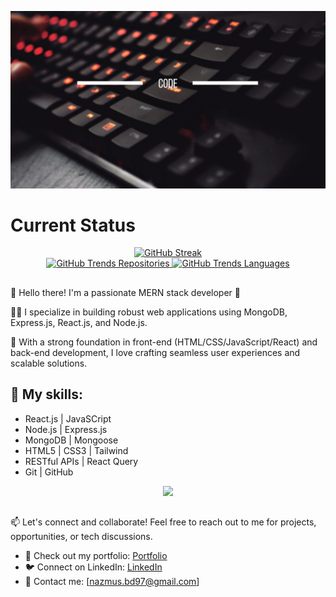 
[![An old rock in the desert](/img/code.png "Shiprock, New Mexico by Beau Rogers")](https://github.com/nazmussaadatcse)

# Current Status

<p align="center">
  <a href="https://github-readme-streak-stats.herokuapp.com?user=nazmussaadatcse&theme=highcontrast&border_radius=2&card_width=700&hide_longest_streak=true">
    <img src="https://github-readme-streak-stats.herokuapp.com?user=nazmussaadatcse&theme=highcontrast&border_radius=2&mode=weekly&card_width=700&hide_longest_streak=true" alt="GitHub Streak" />
  </a>
  <br />
  <a href="https://githubtrends.io">
    <img src="https://api.githubtrends.io/user/svg/nazmussaadatcse/repos?time_range=one_year&theme=dark" alt="GitHub Trends Repositories" />
  </a>
  <a href="https://githubtrends.io">
    <img src="https://api.githubtrends.io/user/svg/nazmussaadatcse/langs?time_range=one_year&theme=dark" alt="GitHub Trends Languages" />
  </a>
</p>


##

👋 Hello there! I'm a passionate MERN stack developer 🚀

👨‍💻 I specialize in building robust web applications using MongoDB, Express.js, React.js, and Node.js.

🔧 With a strong foundation in front-end (HTML/CSS/JavaScript/React) and back-end development, I love crafting seamless user experiences and scalable solutions.




## 🌟 My skills:
- React.js | JavaSCript
- Node.js | Express.js
- MongoDB | Mongoose
- HTML5 | CSS3 | Tailwind
- RESTful APIs | React Query
- Git | GitHub 

<p align="center">
  <a href="https://skillicons.dev">
    <img src="https://skillicons.dev/icons?i=js,react,nodejs,express,mongodb,c,git,github" />
  </a>
</p>

##






📫 Let's connect and collaborate! Feel free to reach out to me for projects, opportunities, or tech discussions.

- 🔗 Check out my portfolio: [ Portfolio ](https://www.linkedin.com/in/saadatcse)
- 🐦 Connect on LinkedIn: [LinkedIn](https://www.linkedin.com/in/saadatcse/)
- 📧 Contact me: [nazmus.bd97@gmail.com]
